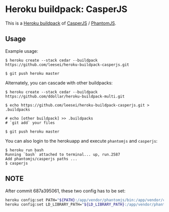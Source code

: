 Heroku buildpack: CasperJS
=======================

This is a [Heroku buildpack](http://devcenter.heroku.com/articles/buildpacks) of [CasperJS](http://casperjs.org) / [PhantomJS](http://phantomjs.org/).

Usage
-----

Example usage:

    $ heroku create --stack cedar --buildpack https://github.com/leesei/heroku-buildpack-casperjs.git

    $ git push heroku master

Alternately, you can cascade with other buildpacks:

    $ heroku create --stack cedar --buildpack https://github.com/ddollar/heroku-buildpack-multi.git

    $ echo https://github.com/leesei/heroku-buildpack-casperjs.git > .buildpacks

    # echo [other buildpack] >> .buildpacks
    # `git add` your files

    $ git push heroku master

You can also login to the herokuapp and execute `phantomjs` and `casperjs`:

    $ heroku run bash
    Running `bash` attached to terminal... up, run.2587
    Add phantomjs/casperjs paths ...
    $ casperjs

NOTE
----

After commit 687a395061, these two config has to be set:

```bash
heroku config:set PATH="${PATH}:/app/vendor/phantomjs/bin:/app/vendor/casperjs/bin"
heroku config:set LD_LIBRARY_PATH="${LD_LIBRARY_PATH}:/app/vendor/phantomjs/lib"
```



